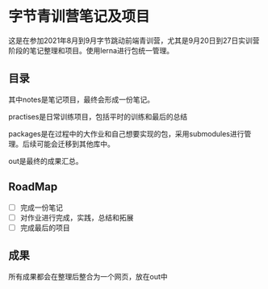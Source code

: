 # 字节青训营笔记及项目

这是在参加2021年8月到9月字节跳动前端青训营，尤其是9月20日到27日实训营阶段的笔记整理和项目。使用lerna进行包统一管理。

## 目录

其中notes是笔记项目，最终会形成一份笔记。

practises是日常训练项目，包括平时的训练和最后的总结

packages是在过程中的大作业和自己想要实现的包，采用submodules进行管理。后续可能会迁移到其他库中。

out是最终的成果汇总。

## RoadMap

- [ ] 完成一份笔记
- [ ] 对作业进行完成，实践，总结和拓展
- [ ] 完成最后的项目

## 成果

所有成果都会在整理后整合为一个网页，放在out中